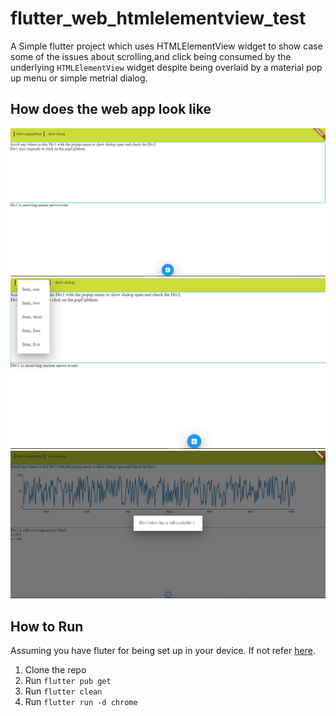 # flutter_web_htmlelementview_test

A Simple flutter project which uses HTMLElementView widget to show case some of the issues about scrolling,and click being consumed by the underlying `HTMLElementView` widget despite being overlaid by a material pop up menu or simple metrial dialog.

## How does the web app look like
![screen shot1](screen_shot1.PNG)
![screen shot2](screen_shot2.png)
![screen shot3](screen_shot3.png)

## How to Run

Assuming you have fluter for being set up in your device.
If not refer [here](https://flutter.dev/docs/get-started/web).
1. Clone the repo
2. Run `flutter pub get`
3. Run `flutter clean`
4. Run `flutter run -d chrome`

